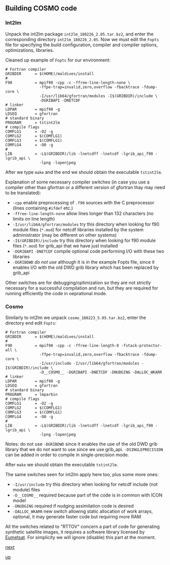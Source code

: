 ## Building COSMO code ##

### Int2lm ###

Unpack the int2lm package `int2lm_180226_2.05.tar.bz2`, and enter the
corresponding directory `int2lm_180226_2.05`. Now we must edit the
`Fopts` file for specifying the build configuration, compiler and
compiler options, optimizations, libraries.

Cleaned up example  of `Fopts` for our environment:

```
# Fortran compiler
GRIBDIR      = $(HOME)/maldives/install
#
F90          = mpif90 -cpp -c -ffree-line-length-none \
               -ffpe-trap=invalid,zero,overflow -fbacktrace -fdump-core \
               -I/usr/lib64/gfortran/modules -I$(GRIBDIR)/include \
               -DGRIBAPI -DNETCDF
# linker
LDPAR        = mpif90 -g
LDSEQ        = gfortran
# standard binary
PROGRAM      = tstint2lm
# compile flags
COMFLG1      = -O2 -g
COMFLG2      = $(COMFLG1)
COMFLG3      = $(COMFLG1)
COMFLG4      = -O0 -g
#
LIB          = -L$(GRIBDIR)/lib -lnetcdff -lnetcdf -lgrib_api_f90 -lgrib_api \
               -lpng -lopenjpeg
```

After we type `make` and the end we should obtain the executable
`tstint2lm`.

Explanation of some necessary compiler switches (in case you use a
compiler other than gfortran or a different version of gfortran thay
may need to be translated):

 * `-cpp` enable preprocessing of `.f90` sources with the C
   preprocessor (lines containing `#ifdef` etc.)
 * `-ffree-line-length-none` allow lines longer than 132 characters
   (no limits on line length)
 * `-I/usr/lib64/gfortran/modules` try this directory when looking for
   f90 module files (`*.mod`) for netcdf libraries installed by the
   system administrator (may be different on other systems)
 * `-I$(GRIBDIR)/include` try this directory when looking for f90
   module files (`*.mod`) for grib_api that we have just installed
 * `-DGRIBAPI` `-DNETCDF` compile optional code performing I/O with
   these two libraries
 * `-DGRIBDWD` *do not use* although it is in the example Fopts file,
   since it enables I/O with the old DWD grib library which has been
   replaced by grib_api

Other switches are for debugging/optimization so they are not strictly
necessary for a successful compilation and run, but they are required
for running efficiently the code in oeprational mode.

### Cosmo ###

Similarly to int2lm we unpack `cosmo_180223_5.05.tar.bz2`, enter the
directory end edit `Fopts`:

```
# Fortran compiler
GRIBDIR      = $(HOME)/maldives/install
#
F90          = mpif90 -cpp -c -ffree-line-length-0 -fstack-protector-all \
               -ffpe-trap=invalid,zero,overflow -fbacktrace -fdump-core \
               -I/usr/include -I/usr/lib64/gfortran/modules -I$(GRIBDIR)/include \
               -D__COSMO__ -DGRIBAPI -DNETCDF -DNUDGING -DALLOC_WKARR
# linker
LDPAR        = mpif90 -g
LDSEQ        = gfortran
# standard binary
PROGRAM      = lmparbin
# compile flags
COMFLG1      = -O2 -g
COMFLG2      = $(COMFLG1)
COMFLG3      = $(COMFLG1)
COMFLG4      = -O0 -g
#
LIB          = -L$(GRIBDIR)/lib -lnetcdff -lnetcdf -lgrib_api_f90 -lgrib_api \
               -lpng -lopenjpeg
```

Notes: do not use `-DGRIBDWD` since it enables the use of the old DWD
grib library that we do not want to use since we use
grib_api. `-DSINGLEPRECISION` can be added in order to compile in
single-precision mode.

After `make` we should obtain the executable `tstint2lm`.

The same switches seen for int2lm apply here too, plus some more ones:

 * `-I/usr/include` try this directory when looking for netcdf include
   (not module) files
 * `-D__COSMO__` required because part of the code is in common with
   ICON model
 * `-DNUDGING` required if nudging assimilation code is desired
 * `-DALLOC_WKARR` new switch allowing static allocation of work
   arrays, optional, it may generate faster code but requiring more
   RAM

All the switches related to "RTTOV" concern a part of code for
generating synthetic satellite images, it requires a software library
licensed by [Eumetsat](http://www.eumetsat.int). For simplicity we
will ignore (disable) this part at the moment.

[next](main_ingredients.md)

[up](README.md)